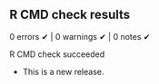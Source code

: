 ## R CMD check results

0 errors ✔ | 0 warnings ✔ | 0 notes ✔

R CMD check succeeded

* This is a new release.
